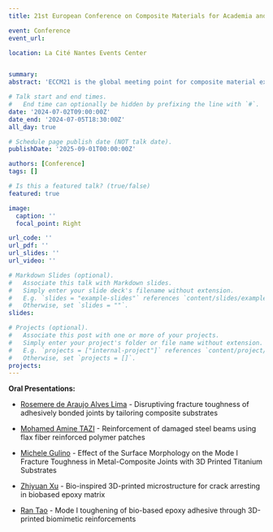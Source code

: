 ```yaml
---
title: 21st European Conference on Composite Materials for Academia and Industry

event: Conference
event_url: 

location: La Cité Nantes Events Center


summary: 
abstract: 'ECCM21 is the global meeting point for composite material experts. Offering a dynamic platform for innovation, it is a unique opportunity to learn, network, and explore the future of composites.'

# Talk start and end times.
#   End time can optionally be hidden by prefixing the line with `#`.
date: '2024-07-02T09:00:00Z'
date_end: '2024-07-05T18:30:00Z'
all_day: true

# Schedule page publish date (NOT talk date).
publishDate: '2025-09-01T00:00:00Z'

authors: [Conference]
tags: []

# Is this a featured talk? (true/false)
featured: true

image:
  caption: ''
  focal_point: Right

url_code: ''
url_pdf: ''
url_slides: ''
url_video: ''

# Markdown Slides (optional).
#   Associate this talk with Markdown slides.
#   Simply enter your slide deck's filename without extension.
#   E.g. `slides = "example-slides"` references `content/slides/example-slides.md`.
#   Otherwise, set `slides = ""`.
slides:

# Projects (optional).
#   Associate this post with one or more of your projects.
#   Simply enter your project's folder or file name without extension.
#   E.g. `projects = ["internal-project"]` references `content/project/deep-learning/index.md`.
#   Otherwise, set `projects = []`.
projects:
---
```


<!-- Slides can be added in a few ways:

- **Create** slides using Wowchemy's [_Slides_](https://docs.hugoblox.com/managing-content/#create-slides) feature and link using `slides` parameter in the front matter of the talk file
- **Upload** an existing slide deck to `static/` and link using `url_slides` parameter in the front matter of the talk file
- **Embed** your slides (e.g. Google Slides) or presentation video on this page using [shortcodes](https://docs.hugoblox.com/writing-markdown-latex/).

Further event details, including page elements such as image galleries, can be added to the body of this page. -->

**Oral Presentations:**

- [Rosemere de Araujo Alves Lima](/author/rosemere-de-araujo-alves-lima/) - Disruptiving fracture toughness of adhesively bonded joints by tailoring composite substrates

- [Mohamed Amine TAZI](/author/mohamed-amine-tazi/) - Reinforcement of damaged steel beams using flax fiber reinforced polymer patches

- [Michele Gulino](/author/michele-gulino/) - Effect of the Surface Morphology on the Mode I Fracture Toughness in Metal-Composite Joints with 3D Printed Titanium Substrates

- [Zhiyuan Xu](/author/zhiyuan-xu/) - Bio-inspired 3D-printed microstructure for crack arresting in biobased epoxy matrix

- [Ran Tao](/author/ran-tao/) - Mode I toughening of bio-based epoxy adhesive through 3D-printed biomimetic reinforcements
